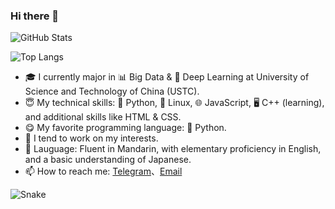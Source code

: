 ### Hi there 👋

<!--
**windshadow233/windshadow233** is a ✨ _special_ ✨ repository because its `README.md` (this file) appears on your GitHub profile.

Here are some ideas to get you started:

- 🔭 I’m currently working on ...
- 🌱 I’m currently learning ...
- 👯 I’m looking to collaborate on ...
- 🤔 I’m looking for help with ...
- 💬 Ask me about ...
- 📫 How to reach me: ...
- 😄 Pronouns: ...
- ⚡ Fun fact: ...
-->

![GitHub Stats](https://github-readme-stats.vercel.app/api?username=windshadow233&theme=tokyonight)

![Top Langs](https://github-readme-stats.vercel.app/api/top-langs/?username=windshadow233&layout=compact&theme=tokyonight)

- 🎓 I currently major in 📊 Big Data & 🤖 Deep Learning at University of Science and Technology of China (USTC).
- 😇 My technical skills: 🐍 Python, 🐧 Linux, 🌐 JavaScript, 🖥️ C++ (learning), and additional skills like HTML & CSS.
- 😋 My favorite programming language: 🐍 Python.
- 🔭 I tend to work on my interests.
- 💬 Lauguage: Fluent in Mandarin, with elementary proficiency in English, and a basic understanding of Japanese.
- 📫 How to reach me: [Telegram](https://t.me/windshadow233)、[Email](mailto:fyz23333@gmail.com)

![Snake](https://raw.githubusercontent.com/windshadow233/windshadow233/output/github-contribution-grid-snake.svg)
